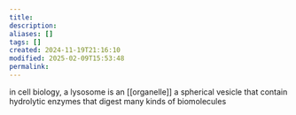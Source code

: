 ```yaml
---
title: 
description: 
aliases: []
tags: []
created: 2024-11-19T21:16:10
modified: 2025-02-09T15:53:48
permalink:
---
```


in cell biology, a lysosome is an [[organelle]] a spherical vesicle that contain hydrolytic enzymes that digest many kinds of biomolecules
